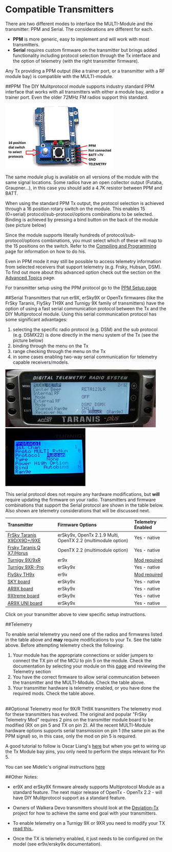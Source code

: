 # Compatible Transmitters


There are two different modes to interface the MULTI-Module and the transmitter: PPM and Serial. The considerations are different for each.
- **PPM** is more generic, easy to implement and will work with most transmitters. 
- **Serial** requires custom firmware on the transmitter but brings added functionality including protocol selection through the Tx interface and the option of telemetry (with the right transmitter firmware).

Any Tx providing a PPM output (like a trainer port, or a transmitter with a RF module bay) is compatible with the MULTI-module.

##PPM
The DIY Mulitprotocol module supports industry standard PPM interface that works with all transmitters with either a module bay, and/or a trainer port.  Even the older 72MHz FM radios support this standard.

<img src="images/PPM.png" width="338" height="200" /> 

The same module plug is available on all versions of the module with the same signal locations. Some radios have an open collector output (Futaba, Graupner...), in this case you should add a 4.7K resistor between PPM and BATT.

When using the standard PPM Tx output, the protocol selection is achieved through a 16 position rotary switch on the module. This enables 15 (0=serial) protocol/sub-protocol/options combinations to be selected.  Binding is achieved by pressing a bind button on the back of the module (see picture below) 

Since the module supports literally hundreds of protocol/sub-protocol/options combinations, you must select which of these will map to the 15 positions on the switch.  Refer to the [Compiling and Programming](Compiling.md) page for information on how to do his.

Even in PPM mode it may still be possible to access telemetry information from selected receivers that support telemetry (e.g. Frsky, Hubsan, DSM).  To find out more about this advanced option check out the section on the [Advanced Topics](Advanced_Topics.md) page.  

For transmitter setup using the PPM protocol go to the [PPM Setup page](PPM_Setup.md)

##Serial
Transmitters that run er9X, erSky9X or OpenTx firmwares (like the FrSky Taranis, FlySky TH9X and Turnigy 9X family of transmitters) have the option of using a fast serial communication protocol between the Tx and the DIY Multiprotocol module.  Using this serial communication protocol has some significant advantages:

1. selecting the specific radio protocol (e.g. DSM) and the sub protocol (e.g. DSMX22) is done directly in the menu system of the Tx (see the picture below) 
1. binding through the menu on the Tx 
1. range checking through the menu on the Tx 
1. in some cases enabling two-way serial communication for telemetry capable receivers/models. 

<img src="images/OpenTx_Multi_Menu.jpg" width="470" height="180" /> <img src="images/er9X_Multi_Menu.jpg" width="250" height="180" /> 


This serial protocol does not require any hardware modifications, but **will** require updating the firmware on your radio. Transmitters and firmware combinations that support the Serial protocol are shown in the table below. Also shown are telemetry considerations that will be discussed next.  

Transmitter|Firmware Options|Telemetry Enabled
:----------|:---------------|:----------------
[FrSky Taranis X9D/X9D+/9XE](Tx-Taranis.md)| erSky9x, OpenTx 2.1.9 Multi, OpenTX 2.2 (multimodule option)|Yes - native
[Frsky Taranis Q X7/Horus](Tx-Taranis.md)| OpenTX 2.2 (multimodule option)| Yes - native
[Turnigy 9X/9xR](Tx-FlyskyTH9X.md)|er9x|[Mod required](#Telemetry_Mod)
[Turnigy 9XR-Pro](Tx-erSky9X.md)|erSky9x|Yes - native
[FlySky TH9x](Tx-FlyskyTH9X.md)|er9x|[Mod required](#Telemetry_Mod)
[SKY board](Tx-erSky9X.md)|erSky9x|Yes - native
[AR9X board](Tx-erSky9X.md)|erSky9x|Yes - native
[9Xtreme board](Tx-erSky9X.md)|erSky9x|Yes - native
[AR9X UNI board](Tx-erSky9X.md)|erSky9x|Yes - native

Click on your transmitter above to view specific setup instructions.


##Telemetry  

To enable serial telemetry you need one of the radios and firmwares listed in the table above and **may** require modifications to your Tx. See the table above.  Before attempting telemetry check the following:  

1. Your module has the appropriate connections or solder jumpers to connect the TX pin of the MCU to pin 5 on the module.  Check the documentation by selecting your module on this [page](Hardware.md) and reviewing the Telemetry section
1. You have the correct firmware to allow serial communcation between the transmitter and the MULTI-Module.  Check the table above.
1. Your transmitter hardware is telemetry enabled, or you have done the required mods.  Check the table above.

<a name="Telemetry_Mod"></a>   
##Optional Telemetry mod for 9X/R TH9X transmitters
The telemetry mod for these transmitters has evolved.  The original and popular "FrSky Telemetry Mod" requires 2 pins on the transmitter module board to be modified (RX on pin 5 and TX on pin 2).  All the recent MULTI-Module hardware options supports serial transmission on pin 1 (the same pin as the PPM signal) so, in this case, only the mod on pin 5 is required. 

A good tutorial to follow is Oscar Liang's [here](http://blog.oscarliang.net/turnigy-9x-advance-mod/) but when you get to wiring up the Tx Module bay pins, you only need to perform the steps relevant for Pin 5.

You can see Midelic's original instructions [here](http://www.rcgroups.com/forums/showpost.php?p=28359305&postcount=2)  


##Other Notes:  
- er9X and erSky9X firmware already supports Multiprotocol Module as a standard feature.  The next major release of OpenTx - OpenTx 2.2 - will have DIY Mulitprotocol support as a standard feature.  

- Owners of Walkera Devo transmitters should look at the [Deviation-Tx](http://www.deviationtx.com) project for how to achieve the same end goal with your transmitters. 

- To enable telemetry on a Turnigy 9X or 9XR you need to modify your TX [read this.](#Telemetry_Mod).

- Once the TX is telemetry enabled, it just needs to be configured on the model (see er9x/ersky9x documentation).
